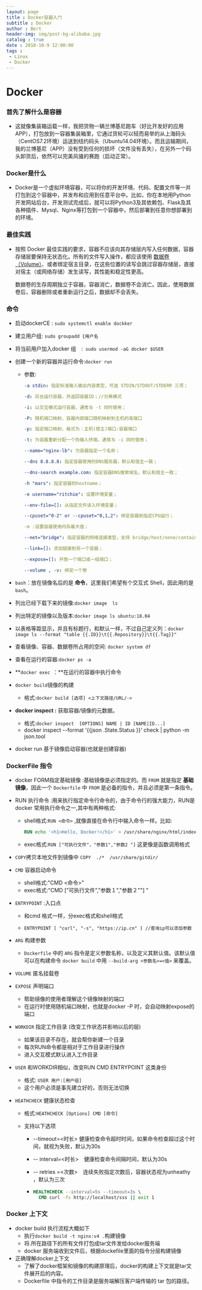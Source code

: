 ```yaml
---
layout: page
title : Docker容器入门
subtitle : Docker 
author : Bert
header-img: img/post-bg-alibaba.jpg
catalog : true
date : 2018-10-9 12:00:00
tags :
 - Linux
 - Docker
---
```


# Docker 

### 首先了解什么是容器

- 这就像集装箱运载一样，我把货物一辆兰博基尼跑车（好比开发好的应用APP），打包放到一容器集装箱里，它通过货轮可以轻而易举的从上海码头（CentOS7.2环境）运送到纽约码头（Ubuntu14.04环境）。而且运输期间，我的兰博基尼（APP）没有受到任何的损坏（文件没有丢失），在另外一个码头卸货后，依然可以完美风骚的赛跑（启动正常）。

### Docker是什么

- Docker是一个虚拟环境容器，可以将你的开发环境、代码、配置文件等一并打包到这个容器中，并发布和应用到任意平台中。比如，你在本地用Python开发网站后台，开发测试完成后，就可以将Python3及其依赖包、Flask及其各种插件、Mysql、Nginx等打包到一个容器中，然后部署到任意你想部署到的环境。

###  最佳实践

- 按照 Docker 最佳实践的要求，容器不应该向其存储层内写入任何数据，容器存储层要保持无状态化。所有的文件写入操作，都应该使用 [数据卷（Volume）](https://yeasy.gitbooks.io/docker_practice/content/data_management/volume.html)、或者绑定宿主目录，在这些位置的读写会跳过容器存储层，直接对宿主（或网络存储）发生读写，其性能和稳定性更高。

  数据卷的生存周期独立于容器，容器消亡，数据卷不会消亡。因此，使用数据卷后，容器删除或者重新运行之后，数据却不会丢失。

### 命令

- 启动dockerCE : ` sudo systemctl enable dockker ` 

- 建立用户组: `sudo groupadd {用户名` 

- 将当前用户加入docker 组　:` sudo usermod -aG docker $USER`

- 创建一个新的容器并运行命令:`docker run ` 

  - 参数:

    ```yaml
    -a stdin: 指定标准输入输出内容类型，可选 STDIN/STDOUT/STDERR 三项；
    
    -d: 后台运行容器，并返回容器ID；//分离模式
    
    -i: 以交互模式运行容器，通常与 -t 同时使用；
    
    -P: 随机端口映射，容器内部端口随机映射到主机的高端口
    
    -p: 指定端口映射，格式为：主机(宿主)端口:容器端口
    
    -t: 为容器重新分配一个伪输入终端，通常与 -i 同时使用；
    
    --name="nginx-lb": 为容器指定一个名称；
    
    --dns 8.8.8.8: 指定容器使用的DNS服务器，默认和宿主一致；
    
    --dns-search example.com: 指定容器DNS搜索域名，默认和宿主一致；
    
    -h "mars": 指定容器的hostname；
    
    -e username="ritchie": 设置环境变量；
    
    --env-file=[]: 从指定文件读入环境变量；
    
    --cpuset="0-2" or --cpuset="0,1,2": 绑定容器到指定CPU运行；
    
    -m :设置容器使用内存最大值；
    
    --net="bridge": 指定容器的网络连接类型，支持 bridge/host/none/container: 四种类型；
    
    --link=[]: 添加链接到另一个容器；
    
    --expose=[]: 开放一个端口或一组端口；
    
    --volume , -v: 绑定一个卷
    ```

- `bash`：放在镜像名后的是 **命令**，这里我们希望有个交互式 Shell，因此用的是 `bash`。<u></u>

- 列出已经下载下来的镜像:`docker image  ls ` 

- 列出特定的镜像以及版本:`docker image ls ubuntu:18.04`

- 以表格等距显示，并且有标题行，和默认一样，不过自己定义列：`docker image ls --format "table {{.ID}}\t{{.Repository}}\t{{.Tag}}"` 

- 查看镜像、容器、数据卷所占用的空间: `docker system df `

- 查看在运行的容器:`docker ps -a `

- **`docker exec `：**在运行的容器中执行命令

- `docker build`镜像的构建

  - 格式:`docker build [选项] <上下文路径/URL/->`

- **docker inspect :** 获取容器/镜像的元数据。

  - 格式:`docker inspect  [OPTIONS] NAME | ID [NAME|ID...]`
  -  docker inspect --format '{{json .State.Status }}' check | python -m json.tool 

- docker  run 基于镜像启动容器(也就是创建容器)

### DockerFile 指令

- docker FORM指定基础镜像 :基础镜像是必须指定的。而 `FROM` 就是指定 **基础镜像**，因此一个 `Dockerfile` 中 `FROM` 是必备的指令，并且必须是第一条指令。

- RUN 执行命令 :用来执行指定命令行命令的，由于命令行的强大能力，RUN是docker 常用执行命令之一,其中有两种格式:

  - shell格式:`RUN <命令>` ,就像直接在命令行中输入命令一样。比如:

    ```dockerfile
    RUN echo '<h1>Hello, Docker!</h1>' > /usr/share/nginx/html/index.html
    ```

  - exec格式:`RUN ["可执行文件"，"参数1","参数2 "]` 这更像是函数调用格式
  
- `COPY`拷贝本地文件到镜像中
  `COPY  ./*  /usr/share/gitdir/` 
  
- `CMD` 容器启动命令

  - shell格式:"CMD <命令>"
  - exec格式:"CMD ["可执行文件","参数１","参数２""] "

- `ENTRYPOINT` :入口点

  - 和cmd 格式一样，分exec格式和shell格式

  - ```shell
    ENTRYPOINT [ "curl", "-s", "https://ip.cn" ] //查询ip可以添加参数
    ```

- `ARG` 构建参数

  - `Dockerfile` 中的 `ARG` 指令是定义参数名称，以及定义其默认值。该默认值可以在构建命令 `docker build` 中用 `--build-arg <参数名>=<值>` 来覆盖。

- `VOLUME`  匿名挂载卷

- `EXPOSE` 声明端口

  -  帮助镜像的使用者理解这个镜像映射的端口
  -  在运行时使用随机端口映射，也就是docker -P 时，会自动映射expose的端口

- `WORKDIR` 指定工作目录 (改变工作状态并影响以后的层)

  - 如果该目录不存在，就会帮你新建一个目录
  - 每次RUN命令都是相对于工作目录进行操作
  - 进入交互模式默认进入工作目录

- `USER` 和WORKDIR相似，改变RUN CMD ENTRYPOINT 这类身份

  - 格式: `USER 用户:[用户组]` 
  - 这个用户必须是事先建立好的，否则无法切换

- `HEATHCHECK` 健康状态检查

  - 格式:`HEATHCHECK [Options] CMD [命令]`

  - 支持以下选项

    - --timeout=<时长> 健康检查命令超时时间，如果命令检查超过这个时间，就视为失败，默认为30s

    - -- interval=<时长>　健康检查命令间隔时间，默认为30s

    - -- retries =<次数>　连续失败指定次数后，容器状态视为unheathy ，默认为三次

    - ```dockerfile
      HEALTHCHECK --interval=5s --timeout=3s \
        CMD curl -fs http://localhost/sss || exit 1
      ```


### Docker 上下文

- docker build 执行流程大概如下
  - 执行`docker build -t nginx:v4 .`构建镜像
  - 将.所在路径下的所有文件打包成tar文件发给docker服务端
  - docker 服务端收到文件后，根据dockefile里面的指令分层构建镜像
- 正确理解docker上下文
  - 了解了docker框架和镜像的构建原理后，docker的构建上下文就是tar文件展开后的内容。
  - Dockerfile 中指令的工作目录是服务端解压客户端传输的 tar 包的路径。




